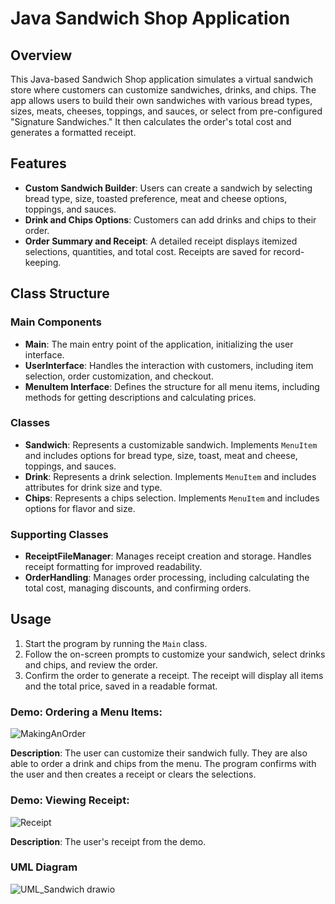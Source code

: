 # Java Sandwich Shop Application

## Overview

This Java-based Sandwich Shop application simulates a virtual sandwich store where customers can customize sandwiches, drinks, and chips. The app allows users to build their own sandwiches with various bread types, sizes, meats, cheeses, toppings, and sauces, or select from pre-configured "Signature Sandwiches." It then calculates the order's total cost and generates a formatted receipt.

## Features

- **Custom Sandwich Builder**: Users can create a sandwich by selecting bread type, size, toasted preference, meat and cheese options, toppings, and sauces.
- **Drink and Chips Options**: Customers can add drinks and chips to their order.
- **Order Summary and Receipt**: A detailed receipt displays itemized selections, quantities, and total cost. Receipts are saved for record-keeping.

## Class Structure

### Main Components

- **Main**: The main entry point of the application, initializing the user interface.
- **UserInterface**: Handles the interaction with customers, including item selection, order customization, and checkout.
- **MenuItem Interface**: Defines the structure for all menu items, including methods for getting descriptions and calculating prices.

### Classes

- **Sandwich**: Represents a customizable sandwich. Implements `MenuItem` and includes options for bread type, size, toast, meat and cheese, toppings, and sauces.
- **Drink**: Represents a drink selection. Implements `MenuItem` and includes attributes for drink size and type.
- **Chips**: Represents a chips selection. Implements `MenuItem` and includes options for flavor and size.

### Supporting Classes

- **ReceiptFileManager**: Manages receipt creation and storage. Handles receipt formatting for improved readability.
- **OrderHandling**: Manages order processing, including calculating the total cost, managing discounts, and confirming orders.

## Usage

1. Start the program by running the `Main` class.
2. Follow the on-screen prompts to customize your sandwich, select drinks and chips, and review the order.
3. Confirm the order to generate a receipt. The receipt will display all items and the total price, saved in a readable format.


### Demo: Ordering a Menu Items:
![MakingAnOrder](https://github.com/user-attachments/assets/f267e0a9-08a4-478b-82f2-6dc06b9aed17)

**Description**: The user can customize their sandwich fully. They are also able to order a drink and chips from the menu. The program confirms with the user and then creates a receipt or clears the selections. 
### Demo: Viewing Receipt:
![Receipt](https://github.com/user-attachments/assets/b2aacdf3-9e42-4b74-8c35-9c09e1442b8a)

**Description**: The user's receipt from the demo.

### UML Diagram
![UML_Sandwich drawio](https://github.com/user-attachments/assets/946e4c49-b5e4-4a0c-a344-50ed8fd0881a)
